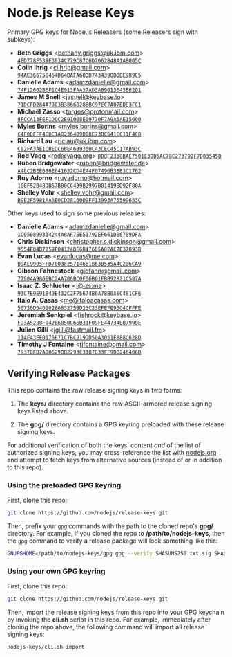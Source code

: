# Node.js Release Keys

Primary GPG keys for Node.js Releasers (some Releasers sign with subkeys):

* **Beth Griggs** &lt;bethany.griggs@uk.ibm.com&gt;
[`4ED778F539E3634C779C87C6D7062848A1AB005C`](https://raw.githubusercontent.com/nodejs/release-keys/master/keys/4ED778F539E3634C779C87C6D7062848A1AB005C.asc)
* **Colin Ihrig** &lt;cjihrig@gmail.com&gt;
[`94AE36675C464D64BAFA68DD7434390BDBE9B9C5`](https://raw.githubusercontent.com/nodejs/release-keys/master/keys/94AE36675C464D64BAFA68DD7434390BDBE9B9C5.asc)
* **Danielle Adams** &lt;adamzdanielle@gmail.com&gt;
[`74F12602B6F1C4E913FAA37AD3A89613643B6201`](https://raw.githubusercontent.com/nodejs/release-keys/master/keys/74F12602B6F1C4E913FAA37AD3A89613643B6201.asc)
* **James M Snell** &lt;jasnell@keybase.io&gt;
[`71DCFD284A79C3B38668286BC97EC7A07EDE3FC1`](https://raw.githubusercontent.com/nodejs/release-keys/master/keys/71DCFD284A79C3B38668286BC97EC7A07EDE3FC1.asc)
* **Michaël Zasso** &lt;targos@protonmail.com&gt;
[`8FCCA13FEF1D0C2E91008E09770F7A9A5AE15600`](https://raw.githubusercontent.com/nodejs/release-keys/master/keys/8FCCA13FEF1D0C2E91008E09770F7A9A5AE15600.asc)
* **Myles Borins** &lt;myles.borins@gmail.com&gt;
[`C4F0DFFF4E8C1A8236409D08E73BC641CC11F4C8`](https://raw.githubusercontent.com/nodejs/release-keys/master/keys/C4F0DFFF4E8C1A8236409D08E73BC641CC11F4C8.asc)
* **Richard Lau** &lt;riclau@uk.ibm.com&gt;
[`C82FA3AE1CBEDC6BE46B9360C43CEC45C17AB93C`](https://raw.githubusercontent.com/nodejs/release-keys/master/keys/C82FA3AE1CBEDC6BE46B9360C43CEC45C17AB93C.asc)
* **Rod Vagg** &lt;rod@vagg.org&gt;
[`DD8F2338BAE7501E3DD5AC78C273792F7D83545D`](https://raw.githubusercontent.com/nodejs/release-keys/master/keys/DD8F2338BAE7501E3DD5AC78C273792F7D83545D.asc)
* **Ruben Bridgewater** &lt;ruben@bridgewater.de&gt;
[`A48C2BEE680E841632CD4E44F07496B3EB3C1762`](https://raw.githubusercontent.com/nodejs/release-keys/master/keys/A48C2BEE680E841632CD4E44F07496B3EB3C1762.asc)
* **Ruy Adorno** &lt;ruyadorno@hotmail.com&gt;
[`108F52B48DB57BB0CC439B2997B01419BD92F80A`](https://raw.githubusercontent.com/nodejs/release-keys/master/keys/108F52B48DB57BB0CC439B2997B01419BD92F80A.asc)
* **Shelley Vohr** &lt;shelley.vohr@gmail.com&gt;
[`B9E2F5981AA6E0CD28160D9FF13993A75599653C`](https://raw.githubusercontent.com/nodejs/release-keys/master/keys/B9E2F5981AA6E0CD28160D9FF13993A75599653C.asc)

Other keys used to sign some previous releases:

* **Danielle Adams** &lt;adamzdanielle@gmail.com&gt;
[`1C050899334244A8AF75E53792EF661D867B9DFA`](https://raw.githubusercontent.com/nodejs/release-keys/master/keys/1C050899334244A8AF75E53792EF661D867B9DFA.asc)
* **Chris Dickinson** &lt;christopher.s.dickinson@gmail.com&gt;
[`9554F04D7259F04124DE6B476D5A82AC7E37093B`](https://raw.githubusercontent.com/nodejs/release-keys/master/keys/9554F04D7259F04124DE6B476D5A82AC7E37093B.asc)
* **Evan Lucas** &lt;evanlucas@me.com&gt;
[`B9AE9905FFD7803F25714661B63B535A4C206CA9`](https://raw.githubusercontent.com/nodejs/release-keys/master/keys/B9AE9905FFD7803F25714661B63B535A4C206CA9.asc)
* **Gibson Fahnestock** &lt;gibfahn@gmail.com&gt;
[`77984A986EBC2AA786BC0F66B01FBB92821C587A`](https://raw.githubusercontent.com/nodejs/release-keys/master/keys/77984A986EBC2AA786BC0F66B01FBB92821C587A.asc)
* **Isaac Z. Schlueter** &lt;i@izs.me&gt;
[`93C7E9E91B49E432C2F75674B0A78B0A6C481CF6`](https://raw.githubusercontent.com/nodejs/release-keys/master/keys/93C7E9E91B49E432C2F75674B0A78B0A6C481CF6.asc)
* **Italo A. Casas** &lt;me@italoacasas.com&gt;
[`56730D5401028683275BD23C23EFEFE93C4CFFFE`](https://raw.githubusercontent.com/nodejs/release-keys/master/keys/56730D5401028683275BD23C23EFEFE93C4CFFFE.asc)
* **Jeremiah Senkpiel** &lt;fishrock@keybase.io&gt;
[`FD3A5288F042B6850C66B31F09FE44734EB7990E`](https://raw.githubusercontent.com/nodejs/release-keys/master/keys/FD3A5288F042B6850C66B31F09FE44734EB7990E.asc)
* **Julien Gilli** &lt;jgilli@fastmail.fm&gt;
[`114F43EE0176B71C7BC219DD50A3051F888C628D`](https://raw.githubusercontent.com/nodejs/release-keys/master/keys/114F43EE0176B71C7BC219DD50A3051F888C628D.asc)
* **Timothy J Fontaine** &lt;tjfontaine@gmail.com&gt;
[`7937DFD2AB06298B2293C3187D33FF9D0246406D`](https://raw.githubusercontent.com/nodejs/release-keys/master/keys/7937DFD2AB06298B2293C3187D33FF9D0246406D.asc)

## Verifying Release Packages

This repo contains the raw release signing keys in two forms:

 1. The **keys/** directory contains the raw ASCII-armored release signing keys listed above.

 2. The **gpg/** directory contains a GPG keyring preloaded with these release signing keys.

For additional verification of both the keys' content *and* of the list of authorized signing
keys, you may cross-reference the list with [nodejs.org](https://nodejs.org) and attempt to
fetch keys from alternative sources (instead of or in addition to this repo).

### Using the preloaded GPG keyring

First, clone this repo:

```bash
git clone https://github.com/nodejs/release-keys.git
```

Then, prefix your `gpg` commands with the path to the cloned repo's **gpg/** directory.
For example, if you cloned the repo to **/path/to/nodejs-keys**, then the `gpg` command
to verify a release package will look something like this:

```bash
GNUPGHOME=/path/to/nodejs-keys/gpg gpg --verify SHASUMS256.txt.sig SHASUMS256.txt
```

### Using your own GPG keyring

First, clone this repo:

```bash
git clone https://github.com/nodejs/release-keys.git
```

Then, import the release signing keys from this repo into your GPG keychain by invoking
the **cli.sh** script in this repo. For example, immediately after cloning the repo above,
the following command will import all release signing keys:

```bash
nodejs-keys/cli.sh import
```
